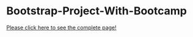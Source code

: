 # Bootstrap-Project-With-Bootcamp 

[Please click here to see the complete page!](https://yasingultekin.github.io/Bootstrap-Project-With-Bootcamp/)
